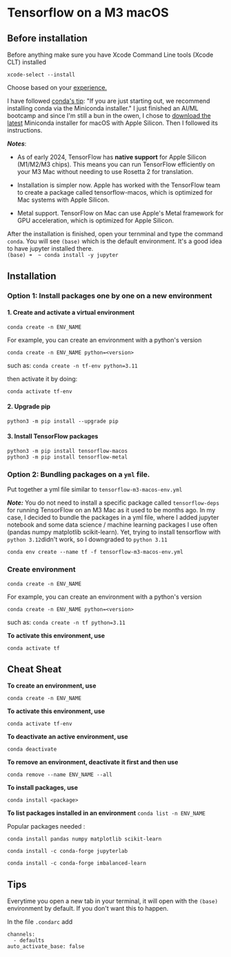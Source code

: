 # Tensorflow on a M3 macOS

## Before installation

Before anything make sure you have Xcode Command Line tools (Xcode CLT) installed

`xcode-select --install`


Choose based on your [experience.](https://docs.anaconda.com/distro-or-miniconda/)
 
I have followed [conda's tip](https://conda.io/projects/conda/en/latest/user-guide/install/index.html): "If you are just starting out, we recommend installing conda via the Miniconda installer." I just finished an AI/ML bootcamp and since I'm still a bun in the owen, I chose to [download the latest](https://conda.io/projects/conda/en/latest/index.html)
Miniconda installer for macOS with Apple Silicon. Then I followed its instructions.

***Notes***: 
- As of early 2024, TensorFlow has **native support** for Apple Silicon (M1/M2/M3 chips). This means you can run TensorFlow efficiently on your M3 Mac without needing to use Rosetta 2 for translation.

- Installation is simpler now. Apple has worked with the TensorFlow team to create a package called tensorflow-macos, which is optimized for Mac systems with Apple Silicon.

- Metal support. TensorFlow on Mac can use Apple's Metal framework for GPU acceleration, which is optimized for Apple Silicon.

After the installation is finished, open your ternminal and type the command  `conda`. You will see `(base)` which is the default environment. It's a good idea to have jupyter installed there.  
`(base) ➜  ~ conda install -y jupyter`

## Installation
### Option 1: Install packages one by one on a new environment

#### 1. Create and activate a virtual environment

`conda create -n ENV_NAME`

For example, you can create an environment with a python's version

`conda create -n ENV_NAME python=<version>`

such as: `conda create -n tf-env python=3.11`

then activate it by doing: 

`conda activate tf-env`

#### 2. Upgrade pip

`python3 -m pip install --upgrade pip`

#### 3. Install TensorFlow packages
```
python3 -m pip install tensorflow-macos
python3 -m pip install tensorflow-metal
```

### Option 2: Bundling packages on a `yml` file.

Put together a yml file similar to `tensorflow-m3-macos-env.yml`

***Note:***
You do not need to install a specific package called `tensorflow-deps` for running TensorFlow on an M3 Mac as it used to be months ago. In my case, I decided to bundle the packages in a yml file, where I added jupyter notebook and some data science / machine learning packages I use often (pandas numpy matplotlib scikit-learn). Yet, trying to install tensorflow with `python 3.12`didn't work, so I downgraded to `python 3.11`

`conda env create --name tf -f tensorflow-m3-macos-env.yml`

### Create environment

`conda create -n ENV_NAME`

For example, you can create an environment with a python's version

`conda create -n ENV_NAME python=<version>`

such as:  `conda create -n tf python=3.11`

**To activate this environment, use**

`conda activate tf`


## Cheat Sheat

**To create an environment, use**

`conda create -n ENV_NAME`

**To activate this environment, use**

`conda activate tf-env`

**To deactivate an active environment, use**

`conda deactivate`

**To remove an environment, deactivate it first and then use**

`conda remove --name ENV_NAME --all`

**To install packages, use**

`conda install <package>`

**To list packages installed in an environment**
`conda list -n ENV_NAME`

Popular packages needed :

`conda install pandas numpy matplotlib scikit-learn`

`conda install -c conda-forge jupyterlab`

`conda install -c conda-forge imbalanced-learn`

## Tips

Everytime you open a new tab in your terminal, it will open with the `(base)` environment by default. If you don't want this to happen.

In the file `.condarc` add

````
channels:
  - defaults
auto_activate_base: false

````
